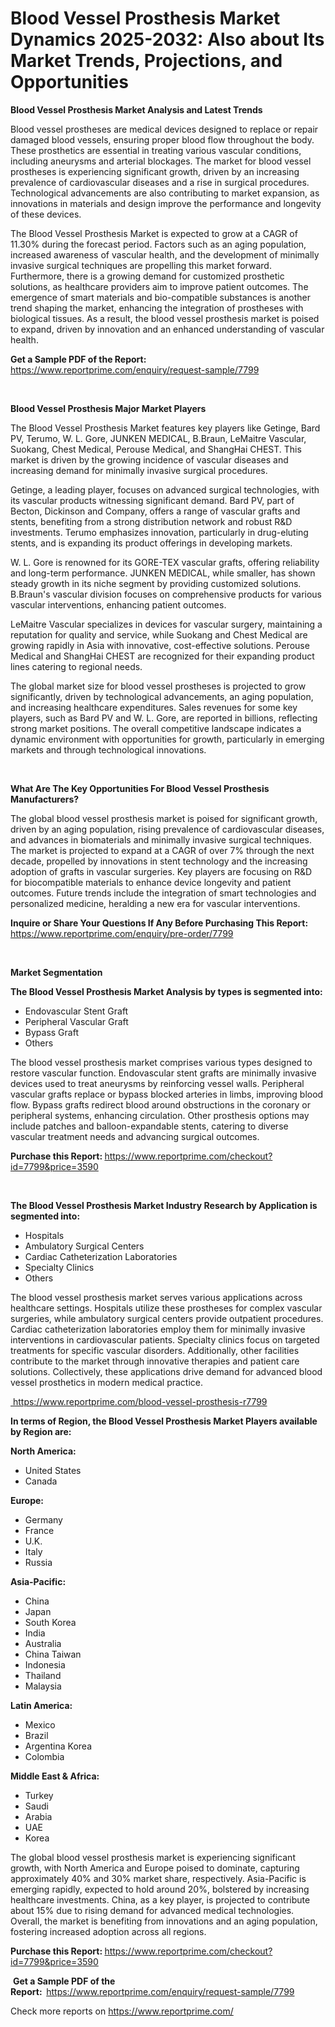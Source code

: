 <p><h1>Blood Vessel Prosthesis Market Dynamics 2025-2032: Also about Its Market Trends, Projections, and Opportunities</h1></p><p><strong>Blood Vessel Prosthesis Market Analysis and Latest Trends</strong></p>
<p><p>Blood vessel prostheses are medical devices designed to replace or repair damaged blood vessels, ensuring proper blood flow throughout the body. These prosthetics are essential in treating various vascular conditions, including aneurysms and arterial blockages. The market for blood vessel prostheses is experiencing significant growth, driven by an increasing prevalence of cardiovascular diseases and a rise in surgical procedures. Technological advancements are also contributing to market expansion, as innovations in materials and design improve the performance and longevity of these devices.</p><p>The Blood Vessel Prosthesis Market is expected to grow at a CAGR of 11.30% during the forecast period. Factors such as an aging population, increased awareness of vascular health, and the development of minimally invasive surgical techniques are propelling this market forward. Furthermore, there is a growing demand for customized prosthetic solutions, as healthcare providers aim to improve patient outcomes. The emergence of smart materials and bio-compatible substances is another trend shaping the market, enhancing the integration of prostheses with biological tissues. As a result, the blood vessel prosthesis market is poised to expand, driven by innovation and an enhanced understanding of vascular health.</p></p>
<p><strong>Get a Sample PDF of the Report:&nbsp;</strong> <a href="https://www.reportprime.com/enquiry/request-sample/7799?utm_campaign=3170&utm_medium=2&utm_source=Github&utm_content=ia&utm_term=19032025&utm_id=blood-vessel-prosthesis">https://www.reportprime.com/enquiry/request-sample/7799</a></p>
<p>&nbsp;</p>
<p><strong>Blood Vessel Prosthesis Major Market Players</strong></p>
<p><p>The Blood Vessel Prosthesis Market features key players like Getinge, Bard PV, Terumo, W. L. Gore, JUNKEN MEDICAL, B.Braun, LeMaitre Vascular, Suokang, Chest Medical, Perouse Medical, and ShangHai CHEST. This market is driven by the growing incidence of vascular diseases and increasing demand for minimally invasive surgical procedures.</p><p>Getinge, a leading player, focuses on advanced surgical technologies, with its vascular products witnessing significant demand. Bard PV, part of Becton, Dickinson and Company, offers a range of vascular grafts and stents, benefiting from a strong distribution network and robust R&D investments. Terumo emphasizes innovation, particularly in drug-eluting stents, and is expanding its product offerings in developing markets.</p><p>W. L. Gore is renowned for its GORE-TEX vascular grafts, offering reliability and long-term performance. JUNKEN MEDICAL, while smaller, has shown steady growth in its niche segment by providing customized solutions. B.Braun's vascular division focuses on comprehensive products for various vascular interventions, enhancing patient outcomes.</p><p>LeMaitre Vascular specializes in devices for vascular surgery, maintaining a reputation for quality and service, while Suokang and Chest Medical are growing rapidly in Asia with innovative, cost-effective solutions. Perouse Medical and ShangHai CHEST are recognized for their expanding product lines catering to regional needs.</p><p>The global market size for blood vessel prostheses is projected to grow significantly, driven by technological advancements, an aging population, and increasing healthcare expenditures. Sales revenues for some key players, such as Bard PV and W. L. Gore, are reported in billions, reflecting strong market positions. The overall competitive landscape indicates a dynamic environment with opportunities for growth, particularly in emerging markets and through technological innovations.</p></p>
<p>&nbsp;</p>
<p><strong>What Are The Key Opportunities For Blood Vessel Prosthesis Manufacturers?</strong></p>
<p><p>The global blood vessel prosthesis market is poised for significant growth, driven by an aging population, rising prevalence of cardiovascular diseases, and advances in biomaterials and minimally invasive surgical techniques. The market is projected to expand at a CAGR of over 7% through the next decade, propelled by innovations in stent technology and the increasing adoption of grafts in vascular surgeries. Key players are focusing on R&D for biocompatible materials to enhance device longevity and patient outcomes. Future trends include the integration of smart technologies and personalized medicine, heralding a new era for vascular interventions.</p></p>
<p><strong>Inquire or Share Your Questions If Any Before Purchasing This Report:</strong> <a href="https://www.reportprime.com/enquiry/pre-order/7799?utm_campaign=3170&utm_medium=2&utm_source=Github&utm_content=ia&utm_term=19032025&utm_id=blood-vessel-prosthesis">https://www.reportprime.com/enquiry/pre-order/7799</a></p>
<p>&nbsp;</p>
<p><strong>Market Segmentation</strong></p>
<p><strong>The Blood Vessel Prosthesis Market Analysis by types is segmented into:</strong></p>
<p><ul><li>Endovascular Stent Graft</li><li>Peripheral Vascular Graft</li><li>Bypass Graft</li><li>Others</li></ul></p>
<p><p>The blood vessel prosthesis market comprises various types designed to restore vascular function. Endovascular stent grafts are minimally invasive devices used to treat aneurysms by reinforcing vessel walls. Peripheral vascular grafts replace or bypass blocked arteries in limbs, improving blood flow. Bypass grafts redirect blood around obstructions in the coronary or peripheral systems, enhancing circulation. Other prosthesis options may include patches and balloon-expandable stents, catering to diverse vascular treatment needs and advancing surgical outcomes.</p></p>
<p><strong>Purchase this Report:&nbsp;</strong><a href="https://www.reportprime.com/checkout?id=7799&price=3590&utm_campaign=3170&utm_medium=2&utm_source=Github&utm_content=ia&utm_term=19032025&utm_id=blood-vessel-prosthesis">https://www.reportprime.com/checkout?id=7799&price=3590</a></p>
<p>&nbsp;</p>
<p><strong>The Blood Vessel Prosthesis Market Industry Research by Application is segmented into:</strong></p>
<p><ul><li>Hospitals</li><li>Ambulatory Surgical Centers</li><li>Cardiac Catheterization Laboratories</li><li>Specialty Clinics</li><li>Others</li></ul></p>
<p><p>The blood vessel prosthesis market serves various applications across healthcare settings. Hospitals utilize these prostheses for complex vascular surgeries, while ambulatory surgical centers provide outpatient procedures. Cardiac catheterization laboratories employ them for minimally invasive interventions in cardiovascular patients. Specialty clinics focus on targeted treatments for specific vascular disorders. Additionally, other facilities contribute to the market through innovative therapies and patient care solutions. Collectively, these applications drive demand for advanced blood vessel prosthetics in modern medical practice.</p></p>
<p><a href="https://www.reportprime.com/blood-vessel-prosthesis-r7799?utm_campaign=3170&utm_medium=2&utm_source=Github&utm_content=ia&utm_term=19032025&utm_id=blood-vessel-prosthesis">&nbsp;https://www.reportprime.com/blood-vessel-prosthesis-r7799</a></p>
<p><strong>In terms of Region, the Blood Vessel Prosthesis Market Players available by Region are:</strong></p>
<p>
    <p> <strong> North America: </strong>
        <ul>
            <li>United States</li>
            <li>Canada</li>
        </ul>
        </p> 
    <p> <strong> Europe: </strong>
        <ul>
            <li>Germany</li>
            <li>France</li>
            <li>U.K.</li>
            <li>Italy</li>
            <li>Russia</li>
        </ul>
        </p> 
    <p> <strong> Asia-Pacific: </strong>
        <ul>
            <li>China</li>
            <li>Japan</li>
            <li>South Korea</li>
            <li>India</li>
            <li>Australia</li>
            <li>China Taiwan</li>
            <li>Indonesia</li>
            <li>Thailand</li>
            <li>Malaysia</li>
        </ul>
        </p> 
    <p> <strong> Latin America: </strong>
        <ul>
            <li>Mexico</li>
            <li>Brazil</li>
            <li>Argentina Korea</li>
            <li>Colombia</li>
        </ul>
        </p> 
    <p> <strong> Middle East & Africa: </strong>
        <ul>
            <li>Turkey</li>
            <li>Saudi</li>
            <li>Arabia</li>
            <li>UAE</li>
            <li>Korea</li>
        </ul>
    </p>
    </p>
<p><p>The global blood vessel prosthesis market is experiencing significant growth, with North America and Europe poised to dominate, capturing approximately 40% and 30% market share, respectively. Asia-Pacific is emerging rapidly, expected to hold around 20%, bolstered by increasing healthcare investments. China, as a key player, is projected to contribute about 15% due to rising demand for advanced medical technologies. Overall, the market is benefiting from innovations and an aging population, fostering increased adoption across all regions.</p></p>
<p><strong>Purchase this Report: </strong><a href="https://www.reportprime.com/checkout?id=7799&price=3590&utm_campaign=3170&utm_medium=2&utm_source=Github&utm_content=ia&utm_term=19032025&utm_id=blood-vessel-prosthesis">https://www.reportprime.com/checkout?id=7799&price=3590</a></p>
<p>&nbsp;<strong>Get a Sample PDF of the Report:&nbsp;&nbsp;</strong><a href="https://www.reportprime.com/enquiry/request-sample/7799?utm_campaign=3170&utm_medium=2&utm_source=Github&utm_content=ia&utm_term=19032025&utm_id=blood-vessel-prosthesis">https://www.reportprime.com/enquiry/request-sample/7799</a></p>
<p><strong></strong></p>
<p>Check more reports on <a href="https://www.reportprime.com/?utm_campaign=3170&utm_medium=2&utm_source=Github&utm_content=ia&utm_term=19032025&utm_id=blood-vessel-prosthesis">https://www.reportprime.com/</a></p>